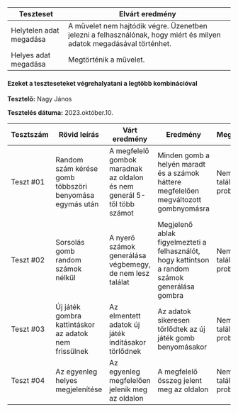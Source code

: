  | Teszteset               | Elvárt eredmény                                                                                                     | 
 |-------------------------|---------------------------------------------------------------------------------------------------------------------| 
 | Helytelen adat megadása | A művelet nem hajtódik végre. Üzenetben jelezni a felhasználónak, hogy miért és milyen adatok megadásával történhet.|
 | Helyes adat megadása    | Megtörténik a művelet.                                                                                              | 
 

#### Ezeket a teszteseteket végrehalyatani a legtöbb kombinációval

**Tesztelő:** Nagy János

**Tesztelés dátuma:** 2023.október.10.

| Tesztszám | Rövid leírás                     | Várt eredmény                                                                   | Eredmény                                                                       | Megjegyzés                |
|-----------|----------------------------------|---------------------------------------------------------------------------------|--------------------------------------------------------------------------------|---------------------------|
| Teszt #01 | Random szám kérése gomb többszöri benyomása egymás után | A megfelelő gombok maradnak az oldalon és nem generál 5-től több számot | Minden gomb a helyén maradt és a számok háttere megfelelően megváltozott gombnyomásra| Nem találtam problémát.   |
| Teszt #02 | Sorsolás gomb random számok nélkül | A nyerő számok generálása végbemegy, de nem lesz találat   | Megjelenő ablak figyelmezteti a felhasználót, hogy kattintson a random számok generálása gombra                                                       | Nem találtam problémát. |
| Teszt #03 | Új játék gombra kattintáskor az adatok nem frissülnek | Az elmentett adatok új játék indításakor törlődnek   | Az adatok sikeresen törlődtek az új játék gomb benyomásakor                                                        | Nem találtam problémát. |                                     
| Teszt #04 | Az egyenleg helyes megjelenítése | Az egyenleg megfelelően jelenik meg  az oldalon  | A megfelelő összeg jelent meg az oldalon                                                      | Nem találtam problémát. |    
